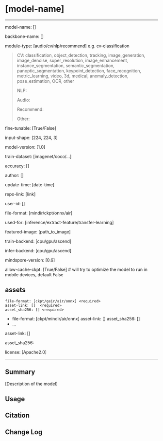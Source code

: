 # [model-name]

---

model-name: [] <required>

backbone-name: [] <required>

module-type: [audio/cv/nlp/recommend] e.g. cv-classification <required>

> CV: classification, object_detection, tracking, image_generation, image_denoise, super_resolution, image_enhancement, instance_segmentation, semantic_segmentation, panoptic_segmentation, keypoint_detection, face_recognition, metric_learning, video, 3d, medical, anomaly_detection, pose_estimation, OCR, other
>
> NLP: 
>
> Audio:
>
> Recommend:
>
> Other:

fine-tunable: [True/False] <required>

input-shape: [224, 224, 3] <required>

model-version: [1.0] <required>

train-dataset: [imagenet/coco/...] <required>

accuracy: []<optional>



author: [] <required>

update-time: [date-time] <required>

repo-link: [link] <required>

user-id: [] <required>



file-format: [mindir/ckpt/onnx/air] <required>

used-for: [inference/extract-feature/transfer-learning] <required>

featured-image: [path_to_image] <optional>

train-backend: [cpu/gpu/ascend] <required>

infer-backend: [cpu/gpu/ascend] <optional>

mindspore-version: [0.6] <required>


allow-cache-ckpt: [True/False] # will try to optimize the model to run in mobile devices, default False

assets
  - 
    file-format: [ckpt/geir/air/onnx] <required>
    asset-link: []  <required>
    asset_sha256: [] <required>
  -
    file-format: [ckpt/mindir/air/onnx] <optional>
    asset-link: []  <optional>
    asset_sha256: [] <optional>
  -
    ...

asset-link: [] <required>

asset_sha256: <required>



license: [Apache2.0] <required>

---

## Summary

[Description of the model]

## Usage

## Citation

## Change Log


